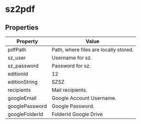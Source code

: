 # sz2pdf

## Properties

| Property | Value |
| ------------- | ------------- |
| pdfPath | Path, where files are locally stored. |
| sz_user | Username for sz. |
| sz_password | Password for sz. |
| editionId | 12 |
| editionString | SZSZ |
| recipients | Mail recipients. |
| googleEmail | Google Account Username. |
| googlePassword | Google Password. |
| googleFolderId | FolderId Google Drive |